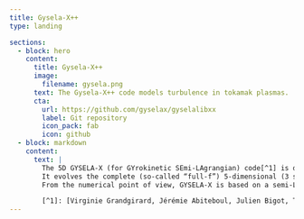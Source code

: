 ```yaml
---
title: Gysela-X++
type: landing

sections:
  - block: hero
    content:
      title: Gysela-X++
      image:
        filename: gysela.png
      text: The Gysela-X++ code models turbulence in tokamak plasmas.
      cta:
        url: https://github.com/gyselax/gyselalibxx
        label: Git repository
        icon_pack: fab
        icon: github
  - block: markdown
    content:
      text: |
        The 5D GYSELA-X (for GYrokinetic SEmi-LAgrangian) code[^1] is developed at [CEA/IRFM](http://irfm.cea.fr/) for 20 years through national and international collaborations with a strong interaction between physicists, mathematicians and computer scientists. GYSELA-X is a global full-f nonlinear gyrokinetic code that simulates electrostatic plasma turbulence and transport in the core of Tokamak devices.
        It evolves the complete (so-called “full-f”) 5-dimensional (3 space coordinates, 2 velocity coordinates) guiding-centre distribution function in the electrostatic limit in a full portion of torus (so-called “global”). Versatile sources of heat, momentum, particles and vorticity are commonly used to achieve steady-state in long simulation runs. The time-evolution of this distribution function $f(r,\theta,\phi,v_\parallel,\mu)$ is governed by the gyro-averaged Vlasov equation, the so-called gyrokinetic equation, which is self-consistently coupled to the 3D quasi-neutrality equation (electrostatic and long wavelength limit of Maxwell's equations).
        From the numerical point of view, GYSELA-X is based on a semi-Lagrangian scheme.

        [^1]: [Virginie Grandgirard, Jérémie Abiteboul, Julien Bigot, Thomas Cartier-Michaud, Nicolas Crouseilles, et al.. A 5D gyrokinetic full-f global semi-lagrangian code for flux-driven ion turbulence simulations. 2015.]
---
```

